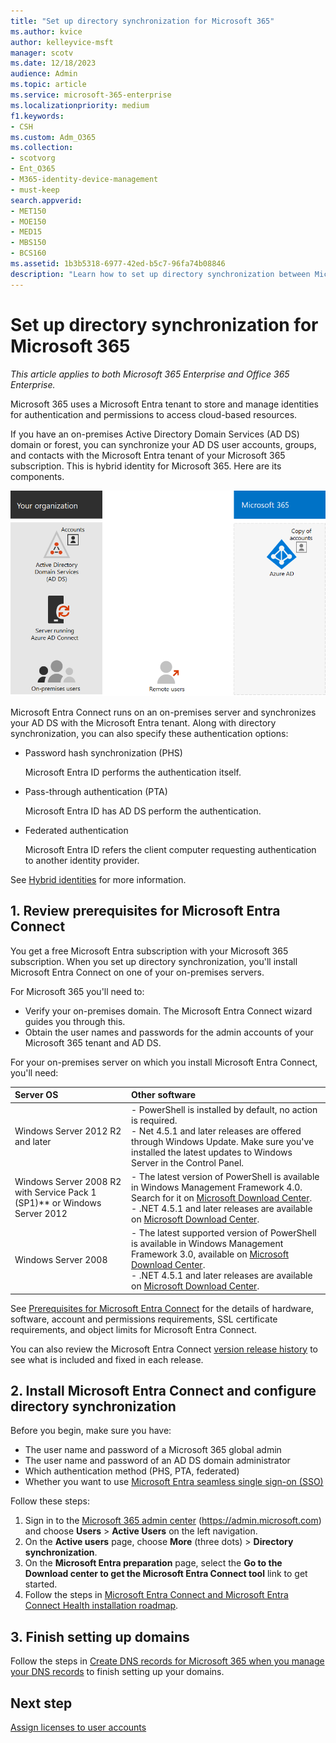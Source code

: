 ```yaml
---
title: "Set up directory synchronization for Microsoft 365"
ms.author: kvice
author: kelleyvice-msft
manager: scotv
ms.date: 12/18/2023
audience: Admin
ms.topic: article
ms.service: microsoft-365-enterprise
ms.localizationpriority: medium
f1.keywords:
- CSH
ms.custom: Adm_O365
ms.collection:
- scotvorg
- Ent_O365
- M365-identity-device-management
- must-keep
search.appverid:
- MET150
- MOE150
- MED15
- MBS150
- BCS160
ms.assetid: 1b3b5318-6977-42ed-b5c7-96fa74b08846
description: "Learn how to set up directory synchronization between Microsoft 365 and your on-premises Active Directory."
---
```


# Set up directory synchronization for Microsoft 365

*This article applies to both Microsoft 365 Enterprise and Office 365 Enterprise.*

Microsoft 365 uses a Microsoft Entra tenant to store and manage identities for authentication and permissions to access cloud-based resources.

If you have an on-premises Active Directory Domain Services (AD DS) domain or forest, you can synchronize your AD DS user accounts, groups, and contacts with the Microsoft Entra tenant of your Microsoft 365 subscription. This is hybrid identity for Microsoft 365. Here are its components.

![Components of directory synchronization for Microsoft 365.](../media/about-microsoft-365-identity/hybrid-identity.png)

Microsoft Entra Connect runs on an on-premises server and synchronizes your AD DS with the Microsoft Entra tenant. Along with directory synchronization, you can also specify these authentication options:

- Password hash synchronization (PHS)

  Microsoft Entra ID performs the authentication itself.

- Pass-through authentication (PTA)

  Microsoft Entra ID has AD DS perform the authentication.

- Federated authentication

  Microsoft Entra ID refers the client computer requesting authentication to another identity provider.

See [Hybrid identities](plan-for-directory-synchronization.md) for more information.
  
<a name='1-review-prerequisites-for-azure-ad-connect'></a>

## 1. Review prerequisites for Microsoft Entra Connect

You get a free Microsoft Entra subscription with your Microsoft 365 subscription. When you set up directory synchronization, you'll install Microsoft Entra Connect on one of your on-premises servers.
  
For Microsoft 365 you'll need to:
  
- Verify your on-premises domain. The Microsoft Entra Connect wizard guides you through this.
- Obtain the user names and passwords for the admin accounts of your Microsoft 365 tenant and AD DS.

For your on-premises server on which you install Microsoft Entra Connect, you'll need:
  
|**Server OS**|**Other software**|
|:-----|:-----|
|Windows Server 2012 R2 and later | - PowerShell is installed by default, no action is required.  <br> - Net 4.5.1 and later releases are offered through Windows Update. Make sure you've installed the latest updates to Windows Server in the Control Panel. |
|Windows Server 2008 R2 with Service Pack 1 (SP1)** or Windows Server 2012 | - The latest version of PowerShell is available in Windows Management Framework 4.0. Search for it on [Microsoft Download Center](https://go.microsoft.com/fwlink/p/?LinkId=717996).  <br> - .NET 4.5.1 and later releases are available on [Microsoft Download Center](https://go.microsoft.com/fwlink/p/?LinkId=717996). |
|Windows Server 2008 | - The latest supported version of PowerShell is available in Windows Management Framework 3.0, available on [Microsoft Download Center](https://go.microsoft.com/fwlink/p/?LinkId=717996).  <br> - .NET 4.5.1 and later releases are available on [Microsoft Download Center](https://go.microsoft.com/fwlink/p/?LinkId=717996). |

See [Prerequisites for Microsoft Entra Connect](/azure/active-directory/hybrid/how-to-connect-install-prerequisites) for the details of hardware, software, account and permissions requirements, SSL certificate requirements, and object limits for Microsoft Entra Connect.
  
You can also review the Microsoft Entra Connect [version release history](/azure/active-directory/hybrid/reference-connect-version-history) to see what is included and fixed in each release.

<a name='2-install-azure-ad-connect-and-configure-directory-synchronization'></a>

## 2. Install Microsoft Entra Connect and configure directory synchronization

Before you begin, make sure you have:

- The user name and password of a Microsoft 365 global admin
- The user name and password of an AD DS domain administrator
- Which authentication method (PHS, PTA, federated)
- Whether you want to use [Microsoft Entra seamless single sign-on (SSO)](/azure/active-directory/hybrid/how-to-connect-sso)

Follow these steps:

1. Sign in to the [Microsoft 365 admin center](https://admin.microsoft.com) (https://admin.microsoft.com) and choose **Users** \> **Active Users** on the left navigation.
2. On the **Active users** page, choose **More** (three dots) \> **Directory synchronization**.
3. On the **Microsoft Entra preparation** page, select the **Go to the Download center to get the Microsoft Entra Connect tool** link to get started.
4. Follow the steps in [Microsoft Entra Connect and Microsoft Entra Connect Health installation roadmap](/azure/active-directory/hybrid/how-to-connect-install-roadmap).

## 3. Finish setting up domains

Follow the steps in [Create DNS records for Microsoft 365 when you manage your DNS records](/office365/admin/get-help-with-domains/create-dns-records-at-any-dns-hosting-provider) to finish setting up your domains.

## Next step

[Assign licenses to user accounts](assign-licenses-to-user-accounts.md)
